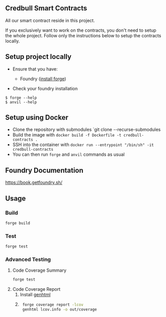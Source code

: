 ## Credbull Smart Contracts

All our smart contract reside in this project. 

If you exclusively want to work on the contracts, you don't need to setup the whole project. Follow only the instructions below to setup the contracts locally.

## Setup project locally

- Ensure that you have:
    - Foundry ([install forge](https://book.getfoundry.sh/getting-started/installation))

- Check your foundry installation
```shell
$ forge --help
$ anvil --help
```

## Setup using Docker

- Clone the repository with submodules `git clone --recurse-submodules
- Build the image with `docker build -f Dockerfile -t credbull-contracts .`
- SSH into the container with `docker run --entrypoint "/bin/sh" -it credbull-contracts`
- You can then run `forge` and `anvil` commands as usual

## Foundry Documentation

https://book.getfoundry.sh/

## Usage

### Build

```bash
forge build
```

### Test

```bash
forge test
```

### Advanced Testing

1. Code Coverage Summary
   ```bash
   forge test
   ```
1. Code Coverage Report
   1. Install [genhtml](https://manpages.ubuntu.com/manpages/focal/man1/genhtml.1.html)
   2. ```bash
       forge coverage report -lcov
       genhtml lcov.info -o out/coverage
      ```